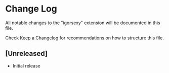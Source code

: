 # Change Log

All notable changes to the "igorsexy" extension will be documented in this file.

Check [Keep a Changelog](http://keepachangelog.com/) for recommendations on how to structure this file.

## [Unreleased]

- Initial release